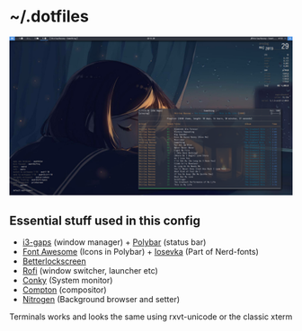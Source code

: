 # ~/.dotfiles

![screenshot](https://raw.githubusercontent.com/Algorithm79/Dotfiles_i3/master/screenshot.png)
## Essential stuff used in this config

- [i3-gaps](https://github.com/Airblader/i3) (window manager) + [Polybar](https://github.com/polybar/polybar) (status bar)
- [Font Awesome](https://github.com/FortAwesome/Font-Awesome) (Icons in Polybar) + [Iosevka](https://github.com/ryanoasis/nerd-fonts) (Part of Nerd-fonts)
- [Betterlockscreen](https://github.com/pavanjadhaw/betterlockscreen)
- [Rofi](https://github.com/davatorium/rofi) (window switcher, launcher etc)
- [Conky](https://github.com/brndnmtthws/conky) (System monitor)
- [Compton](https://github.com/chjj/compton) (compositor)
- [Nitrogen](https://github.com/l3ib/nitrogen) (Background browser and setter)

Terminals works and looks the same using
rxvt-unicode or the classic xterm 
